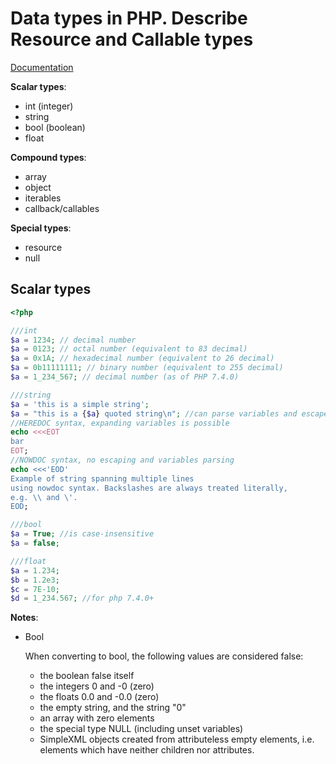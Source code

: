 # Data types in PHP. Describe Resource and Callable types

[Documentation](https://www.php.net/manual/en/language.types.php)

__Scalar types__:
- int (integer)
- string
- bool (boolean)
- float

__Compound types__:
- array
- object
- iterables
- callback/callables

__Special types__:
- resource
- null

## Scalar types

```php
<?php

///int
$a = 1234; // decimal number
$a = 0123; // octal number (equivalent to 83 decimal)
$a = 0x1A; // hexadecimal number (equivalent to 26 decimal)
$a = 0b11111111; // binary number (equivalent to 255 decimal)
$a = 1_234_567; // decimal number (as of PHP 7.4.0)

///string
$a = 'this is a simple string';
$a = "this is a {$a} quoted string\n"; //can parse variables and escape sequences 
//HEREDOC syntax, expanding variables is possible
echo <<<EOT
bar
EOT;
//NOWDOC syntax, no escaping and variables parsing
echo <<<'EOD'
Example of string spanning multiple lines
using nowdoc syntax. Backslashes are always treated literally,
e.g. \\ and \'.
EOD;

///bool
$a = True; //is case-insensitive
$a = false;

///float
$a = 1.234; 
$b = 1.2e3; 
$c = 7E-10;
$d = 1_234.567; //for php 7.4.0+

```

__Notes__:

* Bool

	When converting to bool, the following values are considered false:
	
	- the boolean false itself
	- the integers 0 and -0 (zero)
	- the floats 0.0 and -0.0 (zero)
	- the empty string, and the string "0"
	- an array with zero elements
	- the special type NULL (including unset variables)
	- SimpleXML objects created from attributeless empty elements, i.e. elements which have neither children nor attributes.

